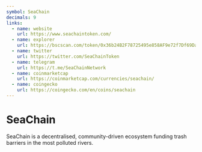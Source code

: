 ```yaml
---
symbol: SeaChain
decimals: 9
links:
  - name: website
    url: https://www.seachaintoken.com/
  - name: explorer
    url: https://bscscan.com/token/0x36b24B2F78725495e858AF9e72f7Df69DaDE3dca
  - name: twitter
    url: https://twitter.com/SeaChainToken
  - name: telegram
    url: https://t.me/SeaChainNetwork
  - name: coinmarketcap
    url: https://coinmarketcap.com/currencies/seachain/
  - name: coingecko
    url: https://coingecko.com/en/coins/seachain
---
```


# SeaChain

SeaChain is a decentralised, community-driven ecosystem funding trash barriers in the most polluted rivers.
